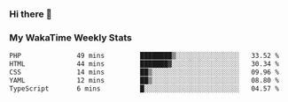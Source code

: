 ### Hi there 👋

<!--
**royschrauwen/royschrauwen** is a ✨ _special_ ✨ repository because its `README.md` (this file) appears on your GitHub profile.

Here are some ideas to get you started:

- 🔭 I’m currently working on ...
- 🌱 I’m currently learning ...
- 👯 I’m looking to collaborate on ...
- 🤔 I’m looking for help with ...
- 💬 Ask me about ...
- 📫 How to reach me: ...
- 😄 Pronouns: ...
- ⚡ Fun fact: ...
-->


### My WakaTime Weekly Stats
<!--START_SECTION:waka-->

```txt
PHP              49 mins         ████████▒░░░░░░░░░░░░░░░░   33.52 %
HTML             44 mins         ███████▓░░░░░░░░░░░░░░░░░   30.34 %
CSS              14 mins         ██▒░░░░░░░░░░░░░░░░░░░░░░   09.96 %
YAML             12 mins         ██▒░░░░░░░░░░░░░░░░░░░░░░   08.80 %
TypeScript       6 mins          █░░░░░░░░░░░░░░░░░░░░░░░░   04.57 %
```

<!--END_SECTION:waka-->
